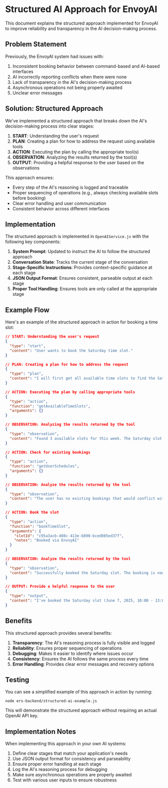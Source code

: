 # Structured AI Approach for EnvoyAI

This document explains the structured approach implemented for EnvoyAI to improve reliability and transparency in the AI decision-making process.

## Problem Statement

Previously, the EnvoyAI system had issues with:
1. Inconsistent booking behavior between command-based and AI-based interfaces
2. AI incorrectly reporting conflicts when there were none
3. Lack of transparency in the AI's decision-making process
4. Asynchronous operations not being properly awaited
5. Unclear error messages

## Solution: Structured Approach

We've implemented a structured approach that breaks down the AI's decision-making process into clear stages:

1. **START**: Understanding the user's request
2. **PLAN**: Creating a plan for how to address the request using available tools
3. **ACTION**: Executing the plan by calling the appropriate tool(s)
4. **OBSERVATION**: Analyzing the results returned by the tool(s)
5. **OUTPUT**: Providing a helpful response to the user based on the observations

This approach ensures:
- Every step of the AI's reasoning is logged and traceable
- Proper sequencing of operations (e.g., always checking available slots before booking)
- Clear error handling and user communication
- Consistent behavior across different interfaces

## Implementation

The structured approach is implemented in `OpenAIService.js` with the following key components:

1. **System Prompt**: Updated to instruct the AI to follow the structured approach
2. **Conversation State**: Tracks the current stage of the conversation
3. **Stage-Specific Instructions**: Provides context-specific guidance at each stage
4. **JSON Output Format**: Ensures consistent, parseable output at each stage
5. **Proper Tool Handling**: Ensures tools are only called at the appropriate stage

## Example Flow

Here's an example of the structured approach in action for booking a time slot:

```json
// START: Understanding the user's request
{
  "type": "start",
  "content": "User wants to book the Saturday time slot."
}

// PLAN: Creating a plan for how to address the request
{
  "type": "plan",
  "content": "I will first get all available time slots to find the Saturday slot, then check if the user has any existing bookings that might conflict, and finally book the slot if it's available."
}

// ACTION: Executing the plan by calling appropriate tools
{
  "type": "action",
  "function": "getAvailableTimeSlots",
  "arguments": {}
}

// OBSERVATION: Analyzing the results returned by the tool
{
  "type": "observation",
  "content": "Found 3 available slots for this week. The Saturday slot is available on 6/7/2025 from 10:00 - 13:00 with ID c95a3acb-408c-413e-b890-bced085ed37f."
}

// ACTION: Check for existing bookings
{
  "type": "action",
  "function": "getUserSchedules",
  "arguments": {}
}

// OBSERVATION: Analyze the results returned by the tool
{
  "type": "observation",
  "content": "The user has no existing bookings that would conflict with the Saturday slot."
}

// ACTION: Book the slot
{
  "type": "action",
  "function": "bookTimeSlot",
  "arguments": {
    "slotId": "c95a3acb-408c-413e-b890-bced085ed37f",
    "notes": "Booked via EnvoyAI"
  }
}

// OBSERVATION: Analyze the results returned by the tool
{
  "type": "observation",
  "content": "Successfully booked the Saturday slot. The booking is now pending approval."
}

// OUTPUT: Provide a helpful response to the user
{
  "type": "output",
  "content": "I've booked the Saturday slot (June 7, 2025, 10:00 - 13:00) for you. Your booking is now pending approval."
}
```

## Benefits

This structured approach provides several benefits:

1. **Transparency**: The AI's reasoning process is fully visible and logged
2. **Reliability**: Ensures proper sequencing of operations
3. **Debugging**: Makes it easier to identify where issues occur
4. **Consistency**: Ensures the AI follows the same process every time
5. **Error Handling**: Provides clear error messages and recovery options

## Testing

You can see a simplified example of this approach in action by running:

```
node ers-backend/structured-ai-example.js
```

This will demonstrate the structured approach without requiring an actual OpenAI API key.

## Implementation Notes

When implementing this approach in your own AI systems:

1. Define clear stages that match your application's needs
2. Use JSON output format for consistency and parseability
3. Ensure proper error handling at each stage
4. Log the AI's reasoning process for debugging
5. Make sure asynchronous operations are properly awaited
6. Test with various user inputs to ensure robustness 